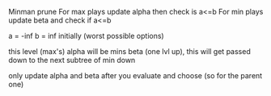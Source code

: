 
Minman prune
For max plays update alpha then check is a<=b
For min plays update beta and check if a<=b

a = -inf
b = inf
initially (worst possible options)

this level (max's) alpha will be mins beta (one lvl up), this will get passed down to the next subtree of min down

only update alpha and beta after you evaluate and choose (so for the parent one)